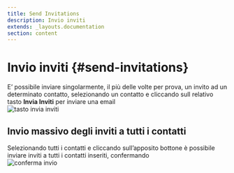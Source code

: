 ```yaml
---
title: Send Invitations
description: Invio inviti
extends: _layouts.documentation
section: content
---
```


# Invio inviti {#send-invitations}

E’ possibile inviare singolarmente, il più delle volte per prova, un invito ad un determinato contatto, selezionando un contatto e cliccando sull relativo tasto **Invia Inviti** per inviare una email  
![tasto invia inviti](https://quaeris-tv.github.io/doc_quaeris/assets/images/send_invitations.png "tasto invia inviti") 

## Invio massivo degli inviti a tutti i contatti

Selezionando tutti i contatti e cliccando sull’apposito bottone è possibile inviare inviti a tutti i contatti inseriti, confermando  
![conferma invio](https://quaeris-tv.github.io/doc_quaeris/assets/images/confirm_send_invite.png "tasto conferma invio") 
